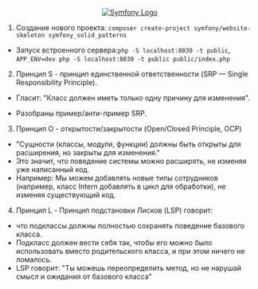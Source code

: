 <p align="center"><a href="https://symfony.com" target="_blank">
    <img src="https://symfony.com/logos/symfony_dynamic_01.svg" alt="Symfony Logo"></a>
</p>

1. Создание нового проекта:
`composer create-project symfony/website-skeleton symfony_solid_patterns`

- Запуск встроенного сервера:`php -S localhost:8030 -t public`,
`APP_ENV=dev php -S localhost:8030 -t public public/index.php`

2. Принцип S - принцип единственной ответственности (SRP — Single Responsibility Principle).
- Гласит: "Класс должен иметь только одну причину для изменения".

- Разобраны пример/анти-пример SRP.
 
3. Принцип O - открытости/закрытости (Open/Closed Principle, OCP)
- "Сущности (классы, модули, функции) должны быть открыты для расширения, но закрыты для изменения."
- Это значит, что поведение системы можно расширять, не изменяя уже написанный код.
- Например: Мы можем добавлять новые типы сотрудников (например, класс Intern добавлять в цикл для обработки), не изменяя существующий код.

4. Принцип L - Принцип подстановки Лисков (LSP) говорит:
- что подклассы должны полностью сохранять поведение базового класса.
- Подкласс должен вести себя так, чтобы его можно было использовать вместо родительского класса, 
и при этом ничего не ломалось.
- LSP говорит: "Ты можешь переопределить метод, но не нарушай смысл и ожидания от базового класса"
